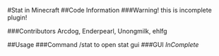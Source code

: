#Stat in Minecraft
##Code Information
###Warning!
this is incomplete plugin!

###Contributors
Arcdog, Enderpearl, Unongmilk, ehlfg

##Usage
###Command
/stat to open stat gui
###GUI
*InComplete*